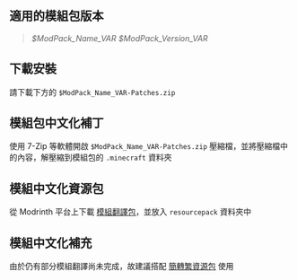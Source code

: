 ## 適用的模組包版本 

> _$ModPack_Name_VAR $ModPack_Version_VAR_

## 下載安裝

請下載下方的 ``$ModPack_Name_VAR-Patches.zip``

## 模組包中文化補丁

使用 7-Zip 等軟體開啟 ``$ModPack_Name_VAR-Patches.zip`` 壓縮檔，並將壓縮檔中的內容，解壓縮到模組包的 ``.minecraft`` 資料夾

## 模組中文化資源包

從 Modrinth 平台上下載 [模組翻譯包](https://modrinth.com/resourcepack/modstranslationpack)，並放入 ``resourcepack`` 資料夾中

## 模組中文化補充

由於仍有部分模組翻譯尚未完成，故建議搭配 [簡轉繁資源包](https://github.com/TeamKugimiya/MMLP-CN-to-ZW/releases/tag/latest) 使用
